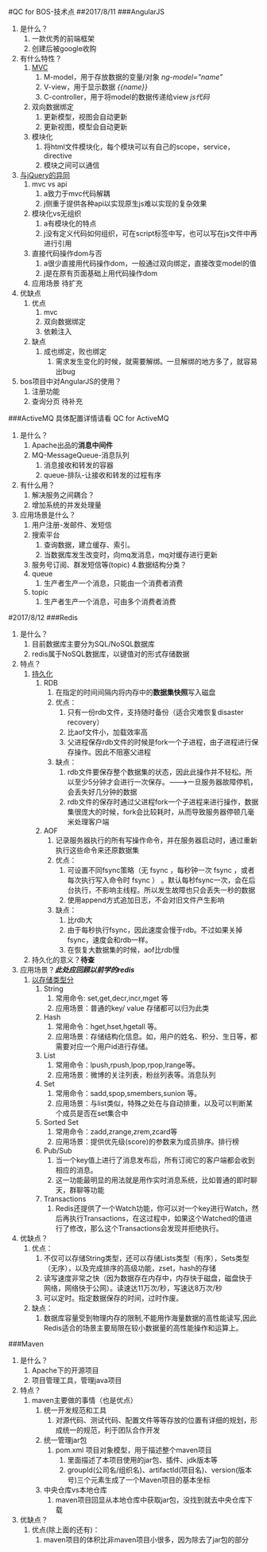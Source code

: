 #QC for BOS-技术点
##2017/8/11
###AngularJS
1. 是什么？
	1. 一款优秀的前端框架
	2. 创建后被google收购
2. 有什么特性？
	1. [MVC](http://blog.csdn.net/nongweiyilady/article/details/53572028)
		1. M-model，用于存放数据的变量/对象 *ng-model="name"*
		2. V-view，用于显示数据 *{{name}}*
		3. C-controller，用于将model的数据传递给view *js代码*
	2. 双向数据绑定
		1. 更新模型，视图会自动更新
		2. 更新视图，模型会自动更新
	3. 模块化
		1. 将html文件模块化，每个模块可以有自己的scope，service，directive
		2. 模块之间可以通信
3. [与jQuery的异同](http://www.jb51.net/article/60494.htm)
	1. mvc vs api
		1. a致力于mvc代码解耦
		2. j侧重于提供各种api以实现原生js难以实现的复杂效果
	2. 模块化vs无组织
		1. a有模块化的特点
		2. j没有定义代码如何组织，可在script标签中写，也可以写在js文件中再进行引用
	3. 直接代码操作dom与否
		1. a很少直接用代码操作dom，一般通过双向绑定，直接改变model的值
		2. j是在原有页面基础上用代码操作dom
	4. 应用场景
		待扩充
4. 优缺点
	1. 优点
		1. mvc
		2. 双向数据绑定
		3. 依赖注入
	2. 缺点
		1. 成也绑定，败也绑定
			1. 需求发生变化的时候，就需要解绑。一旦解绑的地方多了，就容易出bug
5. bos项目中对AngularJS的使用？
	1. 注册功能
	2. 查询分页
	待补充

###ActiveMQ
具体配置详情请看 QC for ActiveMQ

1. 是什么？
	1. Apache出品的**消息中间件**
	2. MQ-MessageQueue-消息队列
		1. 消息接收和转发的容器
		2. queue-排队-让接收和转发的过程有序
2. 有什么用？
	1. 解决服务之间耦合？
	2. 增加系统的并发处理量
3. 应用场景是什么？
	1. 用户注册-发邮件、发短信
	2. 搜索平台
		1. 查询数据，建立缓存、索引。
		2. 当数据库发生改变时，向mq发消息，mq对缓存进行更新
	3. 服务号订阅、群发短信等(topic)
4.数据结构分类？
	1. queue
		1. 生产者生产一个消息，只能由一个消费者消费
	2. topic
		1. 生产者生产一个消息，可由多个消费者消费

#2017/8/12
###Redis
1. 是什么？
	1. 目前数据库主要分为SQL/NoSQL数据库
	2. redis属于NoSQL数据库，以键值对的形式存储数据
2. 特点？
	1. [持久化](http://blog.csdn.net/u012129558/article/details/51507588)
		1. RDB
			1. 在指定的时间间隔内将内存中的**数据集快照**写入磁盘
			2. 优点：
				1. 只有一份rdb文件，支持随时备份（适合灾难恢复disaster recovery）
				2. 比aof文件小，加载效率高
				3. 父进程保存rdb文件的时候是fork一个子进程，由子进程进行保存操作。因此不阻塞父进程
			3. 缺点：
				1. rdb文件要保存整个数据集的状态，因此此操作并不轻松。所以至少5分钟才会进行一次保存。--->一旦服务器故障停机，会丢失好几分钟的数据
				2. rdb文件的保存时通过父进程fork一个子进程来进行操作，数据集很庞大的时候，fork会比较耗时，从而导致服务器停顿几毫米处理客户端
		2. AOF
			1. 记录服务器执行的所有写操作命令，并在服务器启动时，通过重新执行这些命令来还原数据集
			2. 优点：
				1. 可设置不同fsync策略（无 fsync ，每秒钟一次 fsync ，或者每次执行写入命令时 fsync ） 。默认每秒fsync一次，会在后台执行，不影响主线程。所以发生故障也只会丢失一秒的数据
				2. 使用append方式追加日志，不会对旧文件产生影响
			3. 缺点：
				1. 比rdb大
				2. 由于每秒执行fsync，因此速度会慢于rdb。不过如果关掉fsync，速度会和rdb一样。
				3. 在恢复大数据集的时候，aof比rdb慢
	2. 持久化的意义？**待查**
3. 应用场景？***此处应回顾以前学的redis***
	1. [以存储类型分](https://www.zhihu.com/question/19829601)
		1. String
			1. 常用命令:  set,get,decr,incr,mget 等
			2. 应用场景：普通的key/ value 存储都可以归为此类
		2. Hash
			1. 常用命令：hget,hset,hgetall 等。
			2. 应用场景：存储结构化信息。如，用户的姓名、积分、生日等，都需要对应一个用户id进行存储。
		3. List
			1. 常用命令：lpush,rpush,lpop,rpop,lrange等。
			2. 应用场景：微博的关注列表，粉丝列表等。消息队列
		4. Set
			1. 常用命令：sadd,spop,smembers,sunion 等。
			2. 应用场景：与list类似，特殊之处在与自动排重，以及可以判断某个成员是否在set集合中
		5. Sorted Set
			1. 常用命令：zadd,zrange,zrem,zcard等
			2. 应用场景：提供优先级(score)的参数来为成员排序。排行榜
		6. Pub/Sub
			1. 当一个key值上进行了消息发布后，所有订阅它的客户端都会收到相应的消息。
			2. 这一功能最明显的用法就是用作实时消息系统，比如普通的即时聊天，群聊等功能
		7. Transactions
			1. Redis还提供了一个Watch功能，你可以对一个key进行Watch，然后再执行Transactions，在这过程中，如果这个Watched的值进行了修改，那么这个Transactions会发现并拒绝执行。
4. 优缺点？
	1. 优点：
		1. 不仅可以存储String类型，还可以存储Lists类型（有序），Sets类型（无序），以及完成排序的高级功能，zset，hash的存储
		2. 读写速度非常之快（因为数据存在内存中，内存快于磁盘，磁盘快于网络，网络快于公网）。读速达11万次/秒，写速达8万次/秒
		3. 可以定时。指定数据保存的时间，过时作废。
	2. 缺点：
		1. 数据库容量受到物理内存的限制,不能用作海量数据的高性能读写,因此Redis适合的场景主要局限在较小数据量的高性能操作和运算上。

###Maven
1. 是什么？
	1. Apache下的开源项目
	2. 项目管理工具，管理java项目
2. 特点？
	1. maven主要做的事情（也是优点）
		1. 统一开发规范和工具
			1. 对源代码、测试代码、配置文件等等存放的位置有详细的规划，形成统一的规范，利于团队合作开发
		2. 统一管理jar包
			1. pom.xml 项目对象模型，用于描述整个maven项目
				1. 里面描述了本项目使用的jar包、插件、jdk版本等
				2. groupId(公司名/组织名)、artifactId(项目名)、version(版本号)三个元素生成了一个Maven项目的基本坐标
		3. 中央仓库vs本地仓库
			1. maven项目回显从本地仓库中获取jar包，没找到就去中央仓库下载
3. 优缺点？
	1. 优点(除上面的还有)：
		1. maven项目的体积比非maven项目小很多，因为除去了jar包的部分

